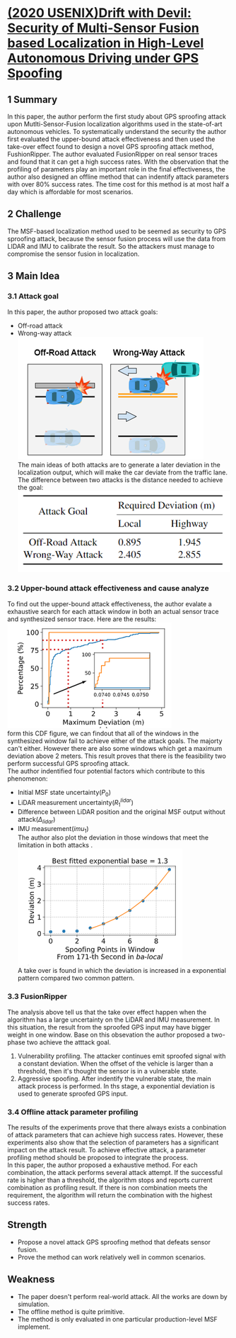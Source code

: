 # [(2020 USENIX)Drift with Devil: Security of Multi-Sensor Fusion based Localization in High-Level Autonomous Driving under GPS Spoofing](https://arxiv.org/pdf/2006.10318)
## 1 Summary
In this paper, the author perform the first study about GPS sproofing attack upon Mutlti-Sensor-Fusion localization algorithms used in the state-of-art autonomous vehicles. To systematically understand the security the author first evaluated the upper-bound attack effectiveness and then used the take-over effect found to design a novel GPS sproofing attack method, FushionRipper. The author evaluated FusionRipper on real sensor traces and found that it can get a high success rates. With the observation that the profiling of parameters play an important role in the final effectiveness, the author also designed an offline method that can indentify attack parameters with over 80% success rates. The time cost for this method is at most half a day which is affordable for most scenarios.
## 2 Challenge
The MSF-based localization method used to be seemed as security to GPS sproofing attack, because the sensor fusion process will use the data from LIDAR and IMU to calibrate the result. So the attackers must manage to compromise the sensor fusion in localization.
## 3 Main Idea
### 3.1 Attack goal
In this paper, the author proposed two attack goals:
* Off-road attack
* Wrong-way attack  
![attack categories](../images/wk2_cate.png)  
The main ideas of both attacks are to generate a later deviation in the localization output, which will make the car deviate from the traffic lane. The difference between two attacks is the distance needed to achieve the goal:    
![distance needed](../images/wk2_atk_gal.png)

### 3.2 Upper-bound attack effectiveness and cause analyze
To find out the upper-bound attack effectiveness, the author evalate a exhaustive search for each attack window in both an actual sensor trace and synthesized sensor trace. Here are the results:  
![up bd res](../images/wk2_up_res.png)  
form this CDF figure, we can findout that all of the windows in the synthesized window fail to achieve either of the attack goals. The majorty can't either. However there are also some windows which get a maximum deviation above 2 meters. This result proves that there is the feasibility two perform successful GPS sproofing attack.  
The author indentified four potential factors which contribute to this phenomenon:
* Initial MSF state uncertainty($P_0$)
* LiDAR measurement uncertainty($R_1^{lidar}$)
* Difference between LiDAR position and the original MSF output without attack($\Delta_{lidar}$)
* IMU measurement($imu_1$)  
The author also plot the deviation in those windows that meet the limitation in both attacks  .
![take over](../images/wk2_take_over.png)  
A take over is found in which the deviation is increased in a exponential pattern compared two common pattern.
### 3.3  FusionRipper
The analysis above tell us that the take over effect happen when the algorithm has a large uncertainty on the LiDAR and IMU measurement. In this situation, the result from the sproofed GPS input may have bigger weight in one window. Base on this obsevation the author proposed a two-phase two achieve the atttack goal.
1. Vulnerability profiling. The attacker continues emit sproofed signal with a constant deviation. When the offset of the vehicle is larger than a threshold, then it's thought the sensor is in a vulnerable state.
2. Aggressive spoofing. After indentify the vulnerable state, the main attack process is performed. In ths stage, a exponential deviation is used to generate sproofed GPS input.
### 3.4 Offline attack parameter profiling
The results of the experiments prove that there always exists a conbination of attack parameters that can achieve high success rates. However, these experiments also show that the selection of parameters has a significant impact on the attack result. To achieve effective attack, a parameter profiling method should be proposed to integrate the process.  
In this paper, the author proposed a exhaustive method. For each combination, the attack performs several attack attempt. If the successful rate is higher than a threshold, the algorithm stops and reports current combination as profiling result. If there is non combination meets the requirement, the algorithm will return the combination with the highest success rates.

## Strength
* Propose a novel attack GPS sproofing method that defeats sensor fusion.
* Prove the method can work relatively well in common scenarios.
## Weakness
* The paper doesn't perform real-world attack. All the works are down by simulation.
* The offline method is quite primitive.
* The method is only evaluated in one particular production-level MSF implement.

